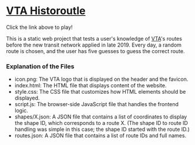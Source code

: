 # [VTA Historoutle](https://rtest42.github.io/vta-routle)

Click the link above to play!

This is a static web project that tests a user's knowledge of [VTA](https://vta.org)'s routes before the new transit network applied in late 2019. Every day, a random route is chosen, and the user has five guesses to guess the correct route.

### Explanation of the Files
- icon.png: The VTA logo that is displayed on the header and the favicon.
- index.html: The HTML file that displays content of the website.
- style.css: The CSS file that customizes how HTML elements should be displayed.
- script.js: The browser-side JavaScript file that handles the frontend logic.
- shapes/X.json: A JSON file that contains a list of coordinates to display the shape ID, which corresponds to a route X. (The shape ID to route ID handling was simple in this case; the shape ID started with the route ID.)
- routes.json: A JSON file that contains a list of route IDs and full names.
